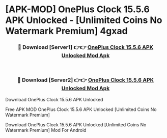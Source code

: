 # [APK-MOD] OnePlus Clock 15.5.6 APK Unlocked - [Unlimited Coins No Watermark Premium] 4gxad



<div align="center">
<h3>🔴 Download [Server1] 👉👉 <a href="https://momento.my/?title=OnePlus_Clock_15.5.6_APK_Unlocked">OnePlus Clock 15.5.6 APK Unlocked Mod Apk</a></h3><br>

<h3>🔴 Download [Server2] 👉👉 <a href="https://momento.my/?title=OnePlus_Clock_15.5.6_APK_Unlocked">OnePlus Clock 15.5.6 APK Unlocked Mod Apk</a></h3>
</div>



Download OnePlus Clock 15.5.6 APK Unlocked 

Free APK MOD OnePlus Clock 15.5.6 APK Unlocked [Unlimited Coins No Watermark Premium]

Download OnePlus Clock 15.5.6 APK Unlocked [Unlimited Coins No Watermark Premium] Mod For Android
